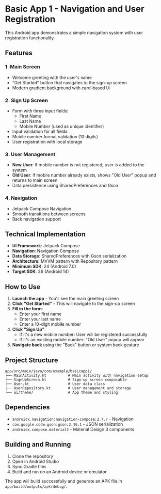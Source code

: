 # Basic App 1 - Navigation and User Registration

This Android app demonstrates a simple navigation system with user registration functionality.

## Features

### 1. Main Screen
- Welcome greeting with the user's name
- "Get Started" button that navigates to the sign-up screen
- Modern gradient background with card-based UI

### 2. Sign Up Screen
- Form with three input fields:
  - First Name
  - Last Name
  - Mobile Number (used as unique identifier)
- Input validation for all fields
- Mobile number format validation (10 digits)
- User registration with local storage

### 3. User Management
- **New User**: If mobile number is not registered, user is added to the system
- **Old User**: If mobile number already exists, shows "Old User" popup and returns to main screen
- Data persistence using SharedPreferences and Gson

### 4. Navigation
- Jetpack Compose Navigation
- Smooth transitions between screens
- Back navigation support

## Technical Implementation

- **UI Framework**: Jetpack Compose
- **Navigation**: Navigation Compose
- **Data Storage**: SharedPreferences with Gson serialization
- **Architecture**: MVVM pattern with Repository pattern
- **Minimum SDK**: 24 (Android 7.0)
- **Target SDK**: 36 (Android 14)

## How to Use

1. **Launch the app** - You'll see the main greeting screen
2. **Click "Get Started"** - This will navigate to the sign-up screen
3. **Fill in the form**:
   - Enter your first name
   - Enter your last name
   - Enter a 10-digit mobile number
4. **Click "Sign Up"**:
   - If it's a new mobile number: User will be registered successfully
   - If it's an existing mobile number: "Old User" popup will appear
5. **Navigate back** using the "Back" button or system back gesture

## Project Structure

```
app/src/main/java/com/example/basicapp1/
├── MainActivity.kt          # Main activity with navigation setup
├── SignUpScreen.kt          # Sign-up screen composable
├── User.kt                  # User data class
├── UserRepository.kt        # User management and storage
└── ui/theme/                # App theme and styling
```

## Dependencies

- `androidx.navigation:navigation-compose:2.7.7` - Navigation
- `com.google.code.gson:gson:2.10.1` - JSON serialization
- `androidx.compose.material3` - Material Design 3 components

## Building and Running

1. Clone the repository
2. Open in Android Studio
3. Sync Gradle files
4. Build and run on an Android device or emulator

The app will build successfully and generate an APK file in `app/build/outputs/apk/debug/`.
